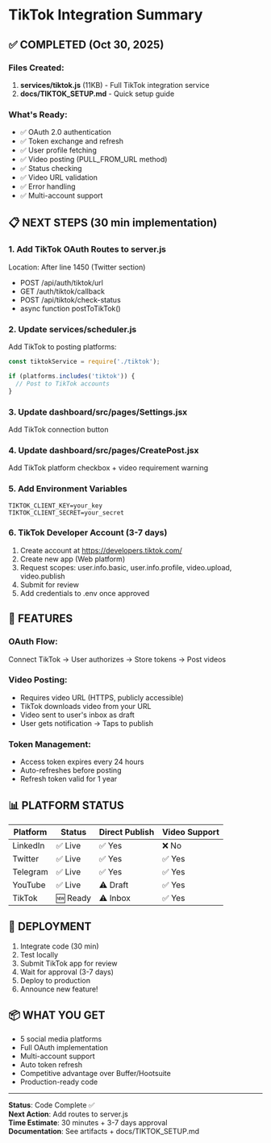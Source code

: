# TikTok Integration Summary

## ✅ COMPLETED (Oct 30, 2025)

### Files Created:
1. **services/tiktok.js** (11KB) - Full TikTok integration service
2. **docs/TIKTOK_SETUP.md** - Quick setup guide

### What's Ready:
- ✅ OAuth 2.0 authentication
- ✅ Token exchange and refresh
- ✅ User profile fetching
- ✅ Video posting (PULL_FROM_URL method)
- ✅ Status checking
- ✅ Video URL validation
- ✅ Error handling
- ✅ Multi-account support

## 📋 NEXT STEPS (30 min implementation)

### 1. Add TikTok OAuth Routes to server.js
Location: After line 1450 (Twitter section)
- POST /api/auth/tiktok/url
- GET /auth/tiktok/callback  
- POST /api/tiktok/check-status
- async function postToTikTok()

### 2. Update services/scheduler.js
Add TikTok to posting platforms:
```javascript
const tiktokService = require('./tiktok');

if (platforms.includes('tiktok')) {
  // Post to TikTok accounts
}
```

### 3. Update dashboard/src/pages/Settings.jsx
Add TikTok connection button

### 4. Update dashboard/src/pages/CreatePost.jsx
Add TikTok platform checkbox + video requirement warning

### 5. Add Environment Variables
```
TIKTOK_CLIENT_KEY=your_key
TIKTOK_CLIENT_SECRET=your_secret
```

### 6. TikTok Developer Account (3-7 days)
1. Create account at https://developers.tiktok.com/
2. Create new app (Web platform)
3. Request scopes: user.info.basic, user.info.profile, video.upload, video.publish
4. Submit for review
5. Add credentials to .env once approved

## 🎯 FEATURES

### OAuth Flow:
Connect TikTok → User authorizes → Store tokens → Post videos

### Video Posting:
- Requires video URL (HTTPS, publicly accessible)
- TikTok downloads video from your URL
- Video sent to user's inbox as draft
- User gets notification → Taps to publish

### Token Management:
- Access token expires every 24 hours
- Auto-refreshes before posting
- Refresh token valid for 1 year

## 📊 PLATFORM STATUS

| Platform | Status | Direct Publish | Video Support |
|----------|--------|---------------|---------------|
| LinkedIn | ✅ Live | ✅ Yes | ❌ No |
| Twitter | ✅ Live | ✅ Yes | ✅ Yes |
| Telegram | ✅ Live | ✅ Yes | ✅ Yes |
| YouTube | ✅ Live | ⚠️ Draft | ✅ Yes |
| TikTok | 🆕 Ready | ⚠️ Inbox | ✅ Yes |

## 🚀 DEPLOYMENT

1. Integrate code (30 min)
2. Test locally
3. Submit TikTok app for review
4. Wait for approval (3-7 days)
5. Deploy to production
6. Announce new feature!

## 📦 WHAT YOU GET

- 5 social media platforms
- Full OAuth implementation
- Multi-account support
- Auto token refresh
- Competitive advantage over Buffer/Hootsuite
- Production-ready code

---

**Status**: Code Complete ✅  
**Next Action**: Add routes to server.js  
**Time Estimate**: 30 minutes + 3-7 days approval  
**Documentation**: See artifacts + docs/TIKTOK_SETUP.md
